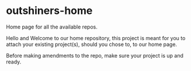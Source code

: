 # outshiners-home
Home page for all the available repos.

Hello and Welcome to our home repository, this project is meant for you to attach your existing project(s), should you chose to, to our home page.

Before making amendments to the repo, make sure your project is up and ready. 
